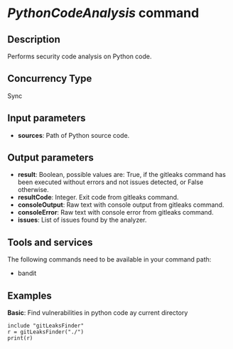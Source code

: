 # *PythonCodeAnalysis* command

## Description

Performs security code analysis on Python code.

## Concurrency Type

Sync

## Input parameters

- **sources**: Path of Python source code.

## Output parameters

- **result**: Boolean, possible values are: True, if the gitleaks command has been
executed without errors and not issues detected, or False otherwise.
- **resultCode**: Integer. Exit code from gitleaks command.
- **consoleOutput**: Raw text with console output from gitleaks command.
- **consoleError**: Raw text with console error from gitleaks command.
- **issues**: List of issues found by the analyzer.

## Tools and services

The following commands need to be available in your command path:

- bandit

## Examples

**Basic**: Find vulnerabilities in python code ay current directory

``` text
include "gitLeaksFinder"
r = gitLeaksFinder("./")
print(r)
```
